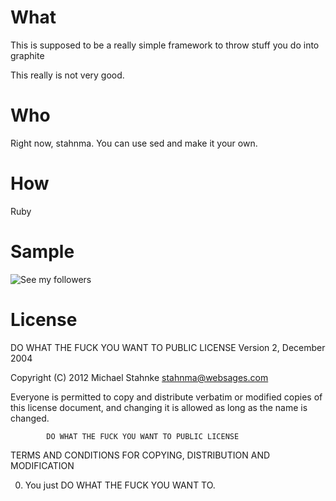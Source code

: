 # What

This is supposed to be a really simple framework to throw stuff you do into graphite

This really is not very good.

# Who

Right now, stahnma.  You can use sed and make it your own.

# How

Ruby

# Sample

![See my followers](http://i.imgur.com/Ec00R.png)


# License

  DO WHAT THE FUCK YOU WANT TO PUBLIC LICENSE
                    Version 2, December 2004

 Copyright (C) 2012 Michael Stahnke <stahnma@websages.com>

 Everyone is permitted to copy and distribute verbatim or modified
 copies of this license document, and changing it is allowed as long
 as the name is changed.

            DO WHAT THE FUCK YOU WANT TO PUBLIC LICENSE
   TERMS AND CONDITIONS FOR COPYING, DISTRIBUTION AND MODIFICATION

  0. You just DO WHAT THE FUCK YOU WANT TO.
